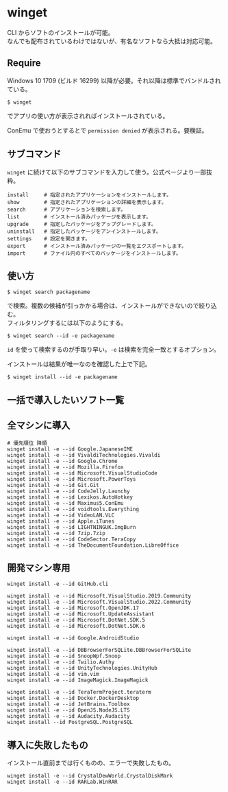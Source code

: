 # winget

CLI からソフトのインストールが可能。  
なんでも配布されているわけではないが、有名なソフトなら大抵は対応可能。

## Require

 Windows 10 1709 (ビルド 16299) 以降が必要。それ以降は標準でバンドルされている。

	$ winget

でアプリの使い方が表示されればインストールされている。

ConEmu で使おうとするとで `permission denied` が表示される。要検証。

## サブコマンド

`winget` に続けて以下のサブコマンドを入力して使う。公式ページより一部抜粋。

	install		# 指定されたアプリケーションをインストールします。
	show		# 指定されたアプリケーションの詳細を表示します。
	search		# アプリケーションを検索します。
	list		# インストール済みパッケージを表示します。
	upgrade		# 指定したパッケージをアップグレードします。
	uninstall	# 指定したパッケージをアンインストールします。
	settings	# 設定を開きます。
	export		# インストール済みパッケージの一覧をエクスポートします。
	import		# ファイル内のすべてのパッケージをインストールします。


## 使い方

	$ winget search packagename

で検索。複数の候補が引っかかる場合は、インストールができないので絞り込む。  
フィルタリングするには以下のようにする。

	$ winget search --id -e packagename

`id` を使って検索するのが手取り早い。`-e` は検索を完全一致とするオプション。

インストールは結果が唯一なのを確認した上で下記。

	$ winget install --id -e packagename

## 一括で導入したいソフト一覧

## 全マシンに導入

	# 優先順位 降順
	winget install -e --id Google.JapaneseIME
	winget install -e --id VivaldiTechnologies.Vivaldi
	winget install -e --id Google.Chrome
	winget install -e --id Mozilla.Firefox
	winget install -e --id Microsoft.VisualStudioCode
	winget install -e --id Microsoft.PowerToys
	winget install -e --id Git.Git
	winget install -e --id CodeJelly.Launchy
	winget install -e --id Lexikos.AutoHotkey
	winget install -e --id Maximus5.ConEmu
	winget install -e --id voidtools.Everything
	winget install -e --id VideoLAN.VLC
	winget install -e --id Apple.iTunes
	winget install -e --id LIGHTNINGUK.ImgBurn
	winget install -e --id 7zip.7zip
	winget install -e --id CodeSector.TeraCopy
	winget install -e --id TheDocumentFoundation.LibreOffice

## 開発マシン専用

	winget install -e --id GitHub.cli

	winget install -e --id Microsoft.VisualStudio.2019.Community
	winget install -e --id Microsoft.VisualStudio.2022.Community
	winget install -e --id Microsoft.OpenJDK.17
	winget install -e --id Microsoft.UpdateAssistant
	winget install -e --id Microsoft.DotNet.SDK.5
	winget install -e --id Microsoft.DotNet.SDK.6

	winget install -e --id Google.AndroidStudio

	winget install -e --id DBBrowserForSQLite.DBBrowserForSQLite
	winget install -e --id SnoopWpf.Snoop
	winget install -e --id Twilio.Authy
	winget install -e --id UnityTechnologies.UnityHub
	winget install -e --id vim.vim
	winget install -e --id ImageMagick.ImageMagick

	winget install -e --id TeraTermProject.teraterm
	winget install -e --id Docker.DockerDesktop
	winget install -e --id JetBrains.Toolbox
	winget install -e --id OpenJS.NodeJS.LTS
	winget install -e --id Audacity.Audacity
	winget install --id PostgreSQL.PostgreSQL

## 導入に失敗したもの

インストール直前までは行くものの、エラーで失敗したもの。

	winget install -e --id CrystalDewWorld.CrystalDiskMark
	winget install -e --id RARLab.WinRAR 
